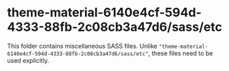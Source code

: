 # theme-material-6140e4cf-594d-4333-88fb-2c08cb3a47d6/sass/etc

This folder contains miscellaneous SASS files. Unlike `"theme-material-6140e4cf-594d-4333-88fb-2c08cb3a47d6/sass/etc"`, these files
need to be used explicitly.
